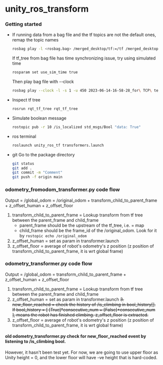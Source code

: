 # unity_ros_transform

### Getting started
* If running data from a bag file and the tf topics are not the default ones, remap the topic names
  ```sh
  rosbag play -l <rosbag.bag> /merged_desktop/tf:=/tf /merged_desktop/tf_static:=/tf_static
  ```
  If tf_tree from bag file has time synchronizing issue, try using simulated time
  ```sh
  rosparam set use_sim_time true
  ```
  Then play bag file with --clock
  ```sh
  rosbag play --clock -l -s 1 -u 450 2023-06-14-16-58-28_for\ TCP\ test\ server\ for\ TCP\ test.bag /merged_desktop/tf:=/tf /merged_desktop/tf_static:=/tf_static
  ```
* Inspect tf tree
  ```sh
  rosrun rqt_tf_tree rqt_tf_tree
  ```
* Simulate boolean message
  ```sh
  rostopic pub -r 10 /is_localized std_msgs/Bool "data: True"
  ```
* ros terminal
  ```sh
  roslaunch unity_ros_tf transformers.launch
  ```

* git
  Go to the package directory
  ```sh
  git status
  git add .
  git commit -m "Comment"
  git push -f origin main
  ```
  


### odometry_fromodom_transformer.py code flow
Output = /global_odom = /original_odom + transform_child_to_parent_frame + z_offset_human + z_offset_floor
1. transform_child_to_parent_frame = Lookup transform from tf tree between the parent_frame and child_frame
    * parent_frame should be the upstream of the tf_tree, i.e. =  map
    * child_frame should be the frame_id of the /original_odom. Look for it by ```rostopic echo /original_odom```
2. z_offset_human = set as param in transformer.launch
3. z_offset_floor = average of robot's odometry's z position (z position of transform_child_to_parent_frame, it is wrt global frame)

### odometry_transformer.py code flow
Output = /global_odom = transform_child_to_parent_frame + z_offset_human + z_offset_floor
1. transform_child_to_parent_frame = Lookup transform from tf tree between the parent_frame and child_frame
2. z_offset_human = set as param in transformer.launch
<del> 3. new_floor_reached = check the history of /is_climbing in bool_history[]. If bool_history = [ [True]*consecutive_num + [False]*consecutive_num ], means the robot has finished climbing. z_offset_floor is extracted.  </del>
4. z_offset_floor = average of robot's odometry's z position (z position of transform_child_to_parent_frame, it is wrt global frame)

#### old odometry_transformer.py check for new_floor_reached event by listening to /is_climbing bool. 
However, it hasn't been test yet. For now, we are going to use upper floor as Unity height = 0, and the lower floor will have -ve height that is hard-coded. 

